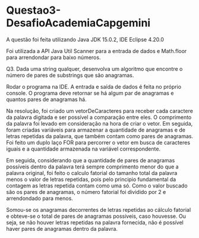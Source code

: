 # Questao3-DesafioAcademiaCapgemini

A questão foi feita utilizando Java JDK 15.0.2, IDE Eclipse 4.20.0

Foi utilizada a API Java Util Scanner para a entrada de dados e Math.floor para arrendondar para baixo números.

Q3. Dada uma string qualquer, desenvolva um algoritmo que encontre o número de pares de substrings que são anagramas.

Rodar o programa na IDE. A entrada e saída de dados é feita no próprio console. O programa deve retornar se há algum par de anagramas e quantos pares de anagramas há.

Na resolução, foi criado um vetorDeCaracteres para receber cada caractere da palavra digitada e ser possível a comparação entre eles. O comprimento da palavra foi levado em consideração na hora de criar o vetor. Em seguida, foram criadas variáveis para armazenar a quantidade de anagramas e de letras repetidas da palavra, que também contam como pares de anagramas. Foi feito um duplo laço FOR para percorrer o vetor em busca de caracteres iguais e a quantidade armazenada na variável correspondente. 

Em seguida, considerando que a quantidade de pares de anagramas possíveis dentro da palavra terá sempre comprimento menor do que a palavra original, foi feito o calculo fatorial do tamanho total da palavra menos o valor de letras repetidas, pois pelo principio fundamental da contagem as letras repetida contam como uma só. Como o valor buscado são os pares de anagramas, o número fatorial foi dividido por 2 e arrendondado para menos. 

Somou-se os anagramas decorrentes de letras repetidas ao cálculo fatorial e obteve-se o total de pares de anagramas possíveis, caso houvesse. Ou seja, se não houver letras repetidas na palavra fornecida, não é possível haver pares de anagramas dentro da palavra.
